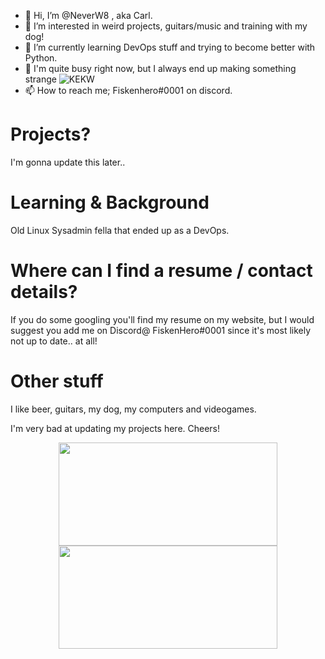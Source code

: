 - 👋 Hi, I’m @NeverW8 , aka Carl.
- 👀 I’m interested in weird projects, guitars/music and training with my dog!
- 🌱 I’m currently learning DevOps stuff and trying to become better with Python.
- 💞️ I'm quite busy right now, but I always end up making something strange ![KEKW](https://cdn.frankerfacez.com/emoticon/381875/1)
- 📫 How to reach me; Fiskenhero#0001 on discord.

# Projects?  

I'm gonna update this later..

# Learning & Background

Old Linux Sysadmin fella that ended up as a DevOps.

# Where can I find a resume / contact details?

If you do some googling you'll find my resume on my website, but I would suggest you add me on Discord@ FiskenHero#0001 since it's most likely not up to date.. at all!

# Other stuff

I like beer, guitars, my dog, my computers and videogames.

I'm very bad at updating my projects here. Cheers!


<div align="center">
<img width="350" height="165" src="https://github-readme-stats.vercel.app/api?username=NeverW8&show_icons=true&theme=dracula&layout=compact" />
<img width="350" height="165" src="https://github-readme-stats.vercel.app/api/top-langs/?username=NeverW8&theme=dracula&layout=compact"/>
</div>

